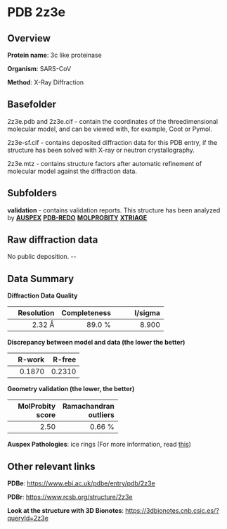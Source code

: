 # PDB 2z3e

## Overview

**Protein name**: 3c like proteinase

**Organism**: SARS-CoV

**Method**: X-Ray Diffraction

## Basefolder

2z3e.pdb and 2z3e.cif - contain the coordinates of the threedimensional molecular model, and can be viewed with, for example, Coot or Pymol.

2z3e-sf.cif - contains deposited diffraction data for this PDB entry, if the structure has been solved with X-ray or neutron crystallography.

2z3e.mtz - contains structure factors after automatic refinement of molecular model against the diffraction data.

## Subfolders





**validation** - contains validation reports. This structure has been analyzed by [**AUSPEX**](https://github.com/thorn-lab/coronavirus_structural_task_force/tree/master/pdb/3c_like_proteinase/SARS-CoV/2z3e/validation/auspex) [**PDB-REDO**](https://github.com/thorn-lab/coronavirus_structural_task_force/tree/master/pdb/3c_like_proteinase/SARS-CoV/2z3e/validation/pdb-redo) [**MOLPROBITY**](https://github.com/thorn-lab/coronavirus_structural_task_force/tree/master/pdb/3c_like_proteinase/SARS-CoV/2z3e/validation/molprobity) [**XTRIAGE**](https://github.com/thorn-lab/coronavirus_structural_task_force/blob/master/pdb/3c_like_proteinase/SARS-CoV/2z3e/validation/Xtriage_output.log) 

## Raw diffraction data

No public deposition. --<br> 

## Data Summary
**Diffraction Data Quality**

|   | Resolution | Completeness| I/sigma |
|---|-------------:|----------------:|--------------:|
|   |2.32 Å|89.0  %|<img width=50/>8.900|

**Discrepancy between model and data (the lower the better)**

|   | **R-work**| **R-free**   
|---|-------------:|----------------:|           
||  0.1870|  0.2310|

**Geometry validation (the lower, the better)**

|   |**MolProbity<br>score**| **Ramachandran<br>outliers** 
|---|-------------:|----------------:|
||  2.50|  0.66 %|

**Auspex Pathologies**: ice rings (For more information, read [this](https://github.com/thorn-lab/coronavirus_structural_task_force/blob/master/pdb/3c_like_proteinase/SARS-CoV/2z3e/validation/auspex/2z3e_auspex_comments.txt))

 



## Other relevant links 
**PDBe**:  https://www.ebi.ac.uk/pdbe/entry/pdb/2z3e
 
**PDBr**: https://www.rcsb.org/structure/2z3e 

**Look at the structure with 3D Bionotes**: https://3dbionotes.cnb.csic.es/?queryId=2z3e

